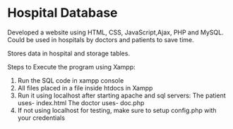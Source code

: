 # Hospital Database
Developed a website using HTML, CSS, JavaScript,Ajax, PHP and MySQL. Could be used in hospitals by doctors and patients to save time.

Stores data in hospital and storage tables.

Steps to Execute the program using Xampp:
1. Run the SQL code in xampp console
2. All files placed in a file inside htdocs in Xampp
3. Run it using localhost after starting apache and sql servers:
  The patient uses- index.html
  The doctor uses- doc.php
4. If not using localhost for testing, make sure to setup config.php with your credentials
